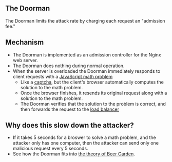The Doorman
-----------

The Doorman limits the attack rate by charging each request an "admission fee."

Mechanism
---------
* The Doorman is implemented as an admission controller for the Nginx web server.
* The Doorman does nothing during normal operation.
* When the server is overloaded the Doorman immediately responds to client requests with a [JavaScript math problem]()
    * Like a [captcha](), but the client's browser automatically computes the solution to the math problem.
    * Once the browser finishes, it resends its original request along with a solution to the math problem.
    * The Doorman verifies that the solution to the problem is correct, and then forwards the request to the [load balancer](##bouncer)

Why does this slow down the attacker?
-------------------------------------
* If it takes 5 seconds for a broswer to solve a math problem, and the attacker only has one computer, then the attacker can send only one malicious request every 5 seconds.
* See how the Doorman fits into [the theory of Beer Garden](##intheory).
